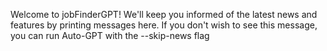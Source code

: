 Welcome to jobFinderGPT! We'll keep you informed of the latest news and features by printing messages here.
If you don't wish to see this message, you can run Auto-GPT with the --skip-news flag
